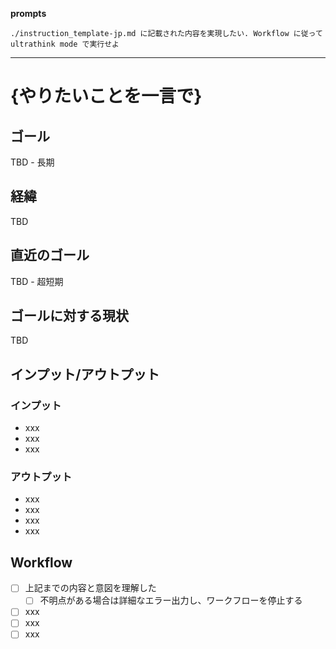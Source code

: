 **prompts**

```
./instruction_template-jp.md に記載された内容を実現したい. Workflow に従って ultrathink mode で実行せよ
```

---

# {やりたいことを一言で}

## ゴール
TBD - 長期

## 経緯
TBD

## 直近のゴール
TBD - 超短期


## ゴールに対する現状
TBD

## インプット/アウトプット

### インプット
- xxx
- xxx
- xxx

### アウトプット
- xxx
- xxx
- xxx
- xxx

## Workflow
- [ ] 上記までの内容と意図を理解した
  - [ ] 不明点がある場合は詳細なエラー出力し、ワークフローを停止する
- [ ] xxx
- [ ] xxx
- [ ] xxx
